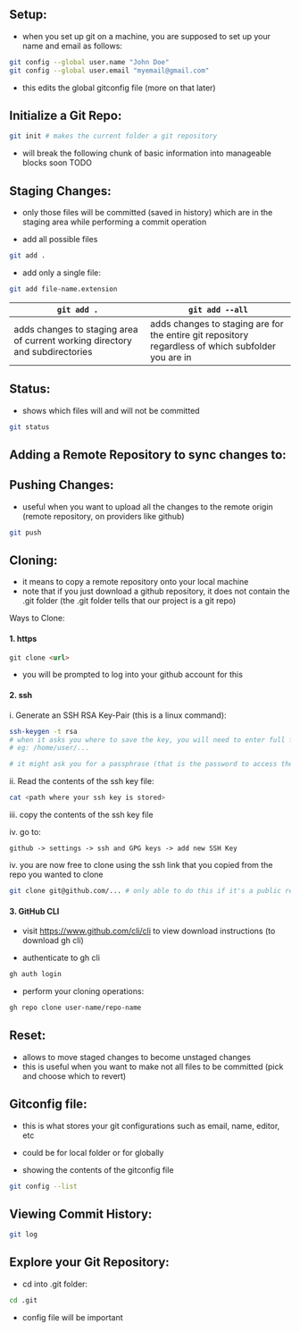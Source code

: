 
## Setup:
- when you set up git on a machine, you are supposed to set up your name and email as follows:
```bash
git config --global user.name "John Doe"
git config --global user.email "myemail@gmail.com"
```
- this edits the global gitconfig file (more on that later)

## Initialize a Git Repo:
```bash
git init # makes the current folder a git repository
```




- will break the following chunk of basic information into manageable blocks soon TODO

## Staging Changes:
- only those files will be committed (saved in history) which are in the staging area while performing a commit operation

- add all possible files
```bash
git add .
```
- add only a single file:
```bash
git add file-name.extension
```

| `git add .`                                                                  | `git add --all`                                                                                    |
| ---------------------------------------------------------------------------- | -------------------------------------------------------------------------------------------------- |
| adds changes to staging area of current working directory and subdirectories | adds changes to staging are for the entire git repository regardless of which subfolder you are in |

## Status:
- shows which files will and will not be committed
```bash
git status
```


## Adding a Remote Repository to sync changes to:

 
## Pushing Changes:
- useful when you want to upload all the changes to the remote origin (remote repository, on providers like github)
```bash
git push
```

## Cloning:
- it means to copy a remote repository onto your local machine
- note that if you just download a github repository, it does not contain the .git folder (the .git folder tells that our project is a git repo)

Ways to Clone:
#### 1\. https
```md
git clone <url>
```
- you will be prompted to log into your github account for this

#### 2\. ssh
i. Generate an SSH RSA Key-Pair (this is a linux command):
```bash
ssh-keygen -t rsa
# when it asks you where to save the key, you will need to enter full filepath
# eg: /home/user/...

# it might ask you for a passphrase (that is the password to access the ssh keys, and it is optional)
```

ii. Read the contents of the ssh key file:
```bash
cat <path where your ssh key is stored>
```
iii. copy the contents of the ssh key file

iv. go to:
```
github -> settings -> ssh and GPG keys -> add new SSH Key
```

iv. you are now free to clone using the ssh link that you copied from the repo you wanted to clone
```bash
git clone git@github.com/... # only able to do this if it's a public repo. If it's private, you would need to have your credentials
```

#### 3\. GitHub CLI
- visit https://www.github.com/cli/cli to view download instructions (to download gh cli)

- authenticate to gh cli
```bash
gh auth login
```
- perform your cloning operations:
```bash
gh repo clone user-name/repo-name
```

## Reset:
- allows to move staged changes to become unstaged changes
- this is useful when you want to make not all files to be committed (pick and choose which to revert)

## Gitconfig file:
- this is what stores your git configurations such as email, name, editor, etc
- could be for local folder or for globally

- showing the contents of the gitconfig file
```bash
git config --list
```

## Viewing Commit History:
```bash
git log
```


## Explore your Git Repository:
- cd into .git folder:
```bash
cd .git
```
- config file will be important